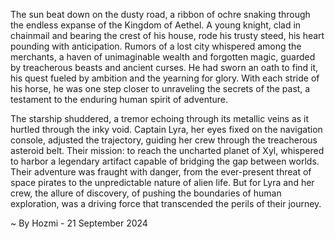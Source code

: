 
The sun beat down on the dusty road, a ribbon of ochre snaking through the endless expanse of the Kingdom of Aethel.  A young knight, clad in chainmail and bearing the crest of his house, rode his trusty steed, his heart pounding with anticipation.  Rumors of a lost city whispered among the merchants, a haven of unimaginable wealth and forgotten magic, guarded by treacherous beasts and ancient curses.  He had sworn an oath to find it, his quest fueled by ambition and the yearning for glory.  With each stride of his horse, he was one step closer to unraveling the secrets of the past, a testament to the enduring human spirit of adventure. 

The starship shuddered, a tremor echoing through its metallic veins as it hurtled through the inky void.  Captain Lyra, her eyes fixed on the navigation console, adjusted the trajectory, guiding her crew through the treacherous asteroid belt.  Their mission: to reach the uncharted planet of Xyl, whispered to harbor a legendary artifact capable of bridging the gap between worlds.  Their adventure was fraught with danger, from the ever-present threat of space pirates to the unpredictable nature of alien life.  But for Lyra and her crew, the allure of discovery, of pushing the boundaries of human exploration, was a driving force that transcended the perils of their journey. 

~ By Hozmi - 21 September 2024
